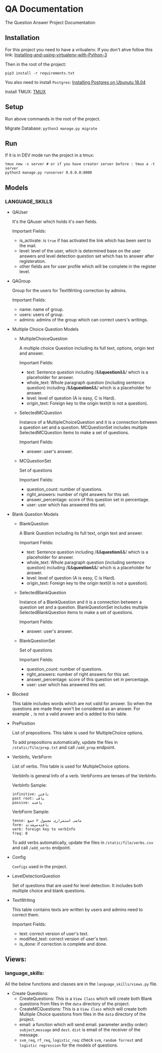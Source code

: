 # QA Documentation

The Question Answer Project Documentation

## Installation

For this project you need to have a vritualenv. If you don't ahve follow this link: [Installing-and-using-virtualenv-with-Python-3](https://help.dreamhost.com/hc/en-us/articles/115000695551-Installing-and-using-virtualenv-with-Python-3)

Then in the root of the project:

`pip3 install -r requirements.txt`

You also need to install `Postgres`: [Installing Postgres on Ubunutu 18.04](https://tecadmin.net/install-postgresql-server-on-ubuntu/)

Install TMUX: [TMUX](https://linuxize.com/post/getting-started-with-tmux/)

## Setup

Run above commands in the root of the project.

Migrate Database:
`python3 manage.py migrate`

## Run

If it is in DEV mode run the project in a tmux:

```
tmux new -s server # or if you have creater server before : tmux a -t server
python3 manage.py runserver 0.0.0.0:8000
```

## Models

### LANGUAGE_SKILLS

- QAUser

  It's the QAuser which holds it's own fields.

  Important Fields:

  - is_activate: is `true` if has activated the link which has been sent to the mail.
  - level: level of the user, which is determined base on the user answers and level detection question set which has to answer after registeration.
  - other fields are for user profile which will be complete in the register level.

- QAGroup

  Group for the users for TextWriting correction by admins.

  Important Fields:

  - name: name of group.
  - users: users of group.
  - admins: admins of the group which can correct users's writings.

- Multiple Choice Question Models

  - MultipleChoiceQuestion

    A multiple choice Question including its full text, options, origin text and answer.

    Important Fields:

    - text: Sentence question including /&&**question**&&/ which is a placeholder for answer.
    - whole_text: Whole paragraph question (including sentence question) including /&&**question**&&/ which is a placeholder for answer.
    - level: level of question (A is easy, C is Hard).
    - origin_text: Foreign key to the origin text(it is not a question).

  - SelectedMCQuestion

    Instance of a MultipleChoiceQuestion and it is a connection between a question set and a question. MCQuestionSet includes multiple SelectedMCQuestion items to make a set of questions.

    Important Fields:

    - answer: user's answer.

  - MCQuestionSet

    Set of questions

    Important Fields:

    - question_count: number of questions.
    - right_answers: number of right answers for this set.
    - answer_percentage: score of this question set in percentage.
    - user: user which has answered this set.

- Blank Question Models

  - BlankQuestion

    A Blank Question including its full text, origin text and answer.

    Important Fields:

    - text: Sentence question including /&&**question**&&/ which is a placeholder for answer.
    - whole_text: Whole paragraph question (including sentence question) including /&&**question**&&/ which is a placeholder for answer.
    - level: level of question (A is easy, C is Hard).
    - origin_text: Foreign key to the origin text(it is not a question).

  - SelectedBlankQuestion

    Instance of a BlankQuestion and it is a connection between a question set and a question. BlankQuestionSet includes multiple SelectedBlankQuestion items to make a set of questions.

    Important Fields:

    - answer: user's answer.

  - BlankQuestionSet

    Set of questions

    Important Fields:

    - question_count: number of questions.
    - right_answers: number of right answers for this set.
    - answer_percentage: score of this question set in percentage.
    - user: user which has answered this set.

- Blocked

  This table includes words which are not valid for answer. So when the questions are made they won't be considered as an answer. For example `,` is not a valid answer and is added to this table.

- PrePosition

  List of prepositions. This table is used for MultipleChoice options.

  To add prepositions automatically, update the files in `/static/file/prep.txt` and call `/add_prep` endpoint.

- VerbInfo, VerbForm

  List of verbs. This table is used for MultipleChoice options.

  VerbInfo is general Info of a verb. VerbForms are tenses of the VerbInfo.

  VerbInfo Sample:

  ```
  infinitive: یافتن
  past root: یافت
  passive: یافته
  ```

  VerbForm Sample:

  ```
  tense: ماضی استمراری مجمول ۳ جمع
  form: یافته‌می‌شدند
  verb: foreign key to verbInfo
  freq: 0
  ```

  To add verbs automatically, update the files in `/static/file/verbs.csv` and call `/add_verbs` endpoint.

* Config

  `Configs` used in the project.

* LevelDetectionQuestion

  Set of questions that are used for level detection. It includes both multiple choice and blank questions.

* TextWriting

  This table contains texts are written by users and admins need to correct them.

  Important Fields:

  - text: correct version of user's text.
  - modified_text: correct version of user's text.
  - is_done: if correction is complete and done.

## Views:

### language_skills:

All the below functions and classes are in the `language_skills/views.py` file.

- Create Questions:
  - CreateQuestions: This is a `View Class` which will create both Blank questions from files in the `data` directory of the project.
  - CreateMCQuestions: This is a `View Class` which will create both Multiple Choice questions from files in the `data` directory of the project.
  - email: a function which will send email. parameter are(by order): `subject`,`message` and `dest`. `dist` is email of the receiver of the message.
  - `svm_req`, `rf_req`, `logistic_req`: check `svm`, `random forrest` and `logistic regression` for the models of questions.
